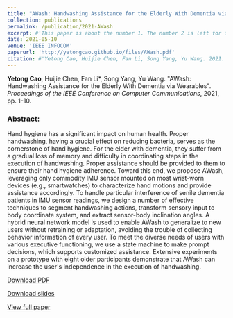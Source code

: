 ```yaml
---
title: "AWash: Handwashing Assistance for the Elderly With Dementia via Wearables"
collection: publications
permalink: /publication/2021-AWash
excerpt: #'This paper is about the number 1. The number 2 is left for future work.'
date: 2021-05-10
venue: 'IEEE INFOCOM'
paperurl: 'http://yetongcao.github.io/files/AWash.pdf'
citation: #'Yetong Cao, Huijie Chen, Fan Li, Song Yang, Yu Wang. 2021. &quot;AWash: Handwashing Assistance for the Elderly With Dementia via Wearables.&quot; <i>Proceedings of the ACM on Interactive, Mobile, Wearable and Ubiquitous Technologies</i>. 7(2), 1-23.'
---
```

**Yetong Cao**, Huijie Chen, Fan Li*, Song Yang, Yu Wang. "AWash: Handwashing Assistance for the Elderly With Dementia via Wearables". _Proceedings of the IEEE Conference on Computer Communications_, 2021, pp. 1-10. 

### Abstract:
Hand hygiene has a significant impact on human health. Proper handwashing, having a crucial effect on reducing bacteria, serves as the cornerstone of hand hygiene. For the elder with dementia, they suffer from a gradual loss of memory and difficulty in coordinating steps in the execution of handwashing. Proper assistance should be provided to them to ensure their hand hygiene adherence. Toward this end, we propose AWash, leveraging only commodity IMU sensor mounted on most wrist-worn devices (e.g., smartwatches) to characterize hand motions and provide assistance accordingly. To handle particular interference of senile dementia patients in IMU sensor readings, we design a number of effective techniques to segment handwashing actions, transform sensory input to body coordinate system, and extract sensor-body inclination angles. A hybrid neural network model is used to enable AWash to generalize to new users without retraining or adaptation, avoiding the trouble of collecting behavior information of every user. To meet the diverse needs of users with various executive functioning, we use a state machine to make prompt decisions, which supports customized assistance. Extensive experiments on a prototype with eight older participants demonstrate that AWash can increase the user's independence in the execution of handwashing.

[<ins>Download PDF</ins>](../files/AWash.pdf)

[<ins>Download slides</ins>](../files/awash.pptx)

[<ins>View full paper</ins>](https://ieeexplore.ieee.org/abstract/document/9488688)
